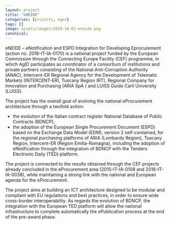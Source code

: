 ```yaml
---
layout: project
title: "eNEIDE"
categories: [projects, egov]
tags: []
image: assets/images/2019-10-01-eneide.png
canonical:
---
```


eNEIDE – eNotification and ESPD Integration for Developing Eprocurement (action no. 2018-IT-IA-0170) is a national project funded by the European Commission through the Connecting Europe Facility (CEF) programme, in which AgID participates as coordinator of a consortium of institutions and private partners consisting of the National Anti-Corruption Authority (ANAC), Intercent-ER Regional Agency for the Development of Telematic Markets (INTERCENT-ER), Tuscany Region (RT), Regional Company for Innovation and Purchasing (ARIA SpA ) and LUISS Guido Carli University (LUISS).  

The project has the overall goal of evolving the national eProcurement architecture through a twofold action:

* the evolution of the Italian contract register National Database of Public Contracts (BDNCP);
* the adoption of the European Single Procurement Document (ESPD) based on the Exchange Data Model (EDM), version 2 self-contained, for the regional purchasing platforms of ARIA (Lombardy Region), Tuscany Region, Intercent-ER (Region Emilia-Romagna), including the adoption of eNotification through the integration of BDNCP with the Tenders Electronic Daily (TED) platform.

The project is connected to the results obtained through the CEF projects already concluded in the eProcurement area (2015-IT-IA-0108 and 2016-IT-IA-0038), while maintaining a strong link with the national and European agenda for the eProcurement.

The project aims at building an ICT architecture designed to be modular and compliant with EU regulations and best practices, in order to ensure wide cross-border interoperability. As regards the evolution of BDNCP, the integration with the European TED platform will allow the national infrastructure to complete automatically the ePublication process at the end of the pre-award phase.
